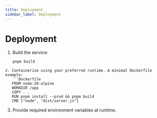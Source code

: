 ```yaml
---
title: Deployment
sidebar_label: Deployment
---
```


# Deployment

1. Build the service:
   ```bash
   pnpm build
```
2. Containerize using your preferred runtime. A minimal Dockerfile example:
   ```Dockerfile
   FROM node:20-alpine
   WORKDIR /app
   COPY . .
   RUN pnpm install --prod && pnpm build
   CMD ["node", "dist/server.js"]
   ```
3. Provide required environment variables at runtime.
